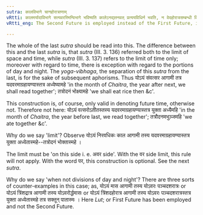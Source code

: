 ```yaml
---
sutra: कालविभागे चानहोरात्राणाम्
vRtti: कालमर्यादाविभागे सत्यवरस्मिन्विभागे भविष्यति कालेऽनद्यतनवत् प्रत्ययविधिर्न भवति, न वेदहोरात्रसम्बन्धी विभागस्तेषां च विभागे प्रतिषेधः ॥
vRtti_eng: The Second Future is employed instead of the First Future, in denoting Future time not belonging to the current day, when the word '_avara_' is used together with a word expressing division of time, but not when it is a word giving the sense of 'day' or 'night'.

---
```

The whole of the last _sutra_ should be read into this. The difference between this and the last _sutra_ is, that _sutra_ (III. 3. 136) referred both to the limit of space and time, while _sutra_ (III. 3. 137) refers to the limit of time only; moreover with regard to time, there is exception with regard to the portions of day and night. The _yoga_-_vibhaga_, the separation of this _sutra_ from the last, is for the sake of subsequent aphorisms. Thus योऽयं संवत्सर आगामी तत्र यदवरमाग्रहायण्यास्तत्र अध्येष्यामहे 'in the month of _Chaitra_, the year after next, we shall read together'; तत्रोदनं भोक्ष्यामहे 'we shall eat rice then &c'.

This construction is, of course, only valid in denoting future time, otherwise not. Therefore not here: योऽयं वत्सरोऽतीतस्तस्य यदवरमाग्रहायण्यास्तत्र युक्ता अध्यैमहि 'in the month of _Chaitra_, the year before last, we read together'; तत्रौदनमभुञ्जमहि 'we ate together &c'.

Why do we say 'limit'? Observe योऽयं निरवधिकः काल आगामी तस्य यदवरमाग्रहायण्यास्तत्र युक्ता अध्येतास्महे--तत्रोदनं भोक्तास्महे ।

The limit must be 'on this side i. e. अवर side'. With the वर side limit, this rule will not apply. With the word पर, this construction is optional. See the next _sutra_.

Why do we say 'when not divisions of day and night'? There are three sorts of counter-examples in this case; as, योऽयं मास आगामी तस्य योऽवरः पञ्चदशरात्रः or योऽयं  त्रिंशद्रात्र आगामी तस्य योऽवरोर्द्धमासः or योऽयं त्रिंशदहोरात्र आगामी तस्य योऽवरः पञ्चदशरात्रस्तत्र युक्ता अध्येतास्महे तत्र सक्तून् पातास्मः । Here _Lut_; or First Future has been employed and not the Second Future.